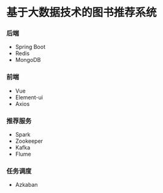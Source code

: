 # 基于大数据技术的图书推荐系统

### 后端

- Spring Boot
- Redis
- MongoDB

### 前端

- Vue
- Element-ui
- Axios

### 推荐服务

- Spark
- Zookeeper
- Kafka
- Flume

### 任务调度

- Azkaban

